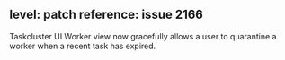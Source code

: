 level: patch
reference: issue 2166
---
Taskcluster UI Worker view now gracefully allows a user to quarantine a worker when a recent task has expired.
